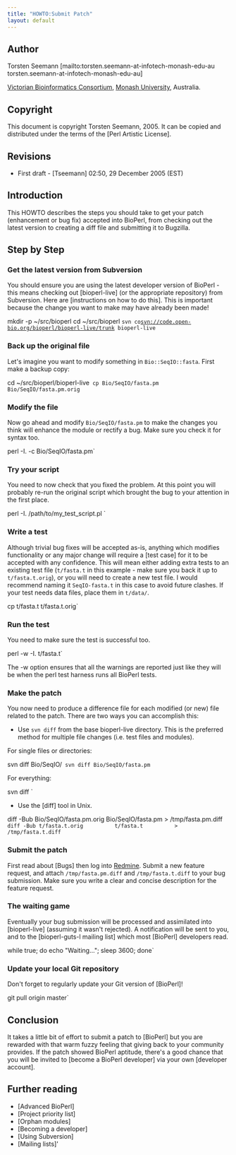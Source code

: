 ```yaml
---
title: "HOWTO:Submit Patch"
layout: default
---
```


Author
------

Torsten Seemann [mailto:torsten.seemann-at-infotech-monash-edu-au torsten.seemann-at-infotech-monash-edu-au]

[Victorian Bioinformatics Consortium](http://www.vicbioinformatics.com), [Monash University](http://www.monash.edu.au/), Australia.

Copyright
---------

This document is copyright Torsten Seemann, 2005. It can be copied and distributed under the terms of the [Perl Artistic License].

Revisions
---------

-   First draft - [Tseemann] 02:50, 29 December 2005 (EST)

Introduction
------------

This HOWTO describes the steps you should take to get your patch (enhancement or bug fix) accepted into BioPerl, from checking out the latest version to creating a diff file and submitting it to Bugzilla.

Step by Step
------------

### Get the latest version from Subversion

You should ensure you are using the latest developer version of BioPerl - this means checking out [bioperl-live] (or the appropriate repository) from Subversion. Here are [instructions on how to do this]. This is important because the change you want to make may have already been made!


mkdir -p ~/src/bioperl
cd ~/src/bioperl `
svn co `[`svn://code.open-bio.org/bioperl/bioperl-live/trunk`](svn://code.open-bio.org/bioperl/bioperl-live/trunk)` bioperl-live`

### Back up the original file

Let's imagine you want to modify something in `Bio::SeqIO::fasta`. First make a backup copy:

 cd ~/src/bioperl/bioperl-live`
 cp Bio/SeqIO/fasta.pm Bio/SeqIO/fasta.pm.orig`

### Modify the file

Now go ahead and modify `Bio/SeqIO/fasta.pm` to make the changes you think will enhance the module or rectify a bug. Make sure you check it for syntax too.

 perl -I. -c Bio/SeqIO/fasta.pm`

### Try your script

You need to now check that you fixed the problem. At this point you will probably re-run the original script which brought the bug to your attention in the first place.

 perl -I. /path/to/my_test_script.pl `

### Write a test

Although trivial bug fixes will be accepted as-is, anything which modifies functionality or any major change will require a [test case] for it to be accepted with any confidence. This will mean either adding extra tests to an existing test file (`t/fasta.t` in this example - make sure you back it up to `t/fasta.t.orig`), or you will need to create a new test file. I would recommend naming it `SeqIO-fasta.t` in this case to avoid future clashes. If your test needs data files, place them in `t/data/`.

 cp t/fasta.t t/fasta.t.orig`

### Run the test

You need to make sure the test is successful too.

 perl -w -I. t/fasta.t`

The -w option ensures that all the warnings are reported just like they will be when the perl test harness runs all BioPerl tests.

### Make the patch

You now need to produce a difference file for each modified (or new) file related to the patch. There are two ways you can accomplish this:

-   Use `svn diff` from the base bioperl-live directory. This is the preferred method for multiple file changes (i.e. test files and modules).

For single files or directories:

 svn diff Bio/SeqIO/`
 svn diff Bio/SeqIO/fasta.pm`

For everything:

 svn diff `

-   Use the [diff] tool in Unix.

 diff -Bub Bio/SeqIO/fasta.pm.orig Bio/SeqIO/fasta.pm > /tmp/fasta.pm.diff`
 diff -Bub t/fasta.t.orig          t/fasta.t          > /tmp/fasta.t.diff`

### Submit the patch

First read about [Bugs] then log into [Redmine](http://redmine.bioperl.org/). Submit a new feature request, and attach `/tmp/fasta.pm.diff` and `/tmp/fasta.t.diff` to your bug submission. Make sure you write a clear and concise description for the feature request.

### The waiting game

Eventually your bug submission will be processed and assimilated into [bioperl-live] (assuming it wasn't rejected). A notification will be sent to you, and to the [bioperl-guts-l mailing list] which most [BioPerl] developers read.

 while true; do echo "Waiting..."; sleep 3600; done`

### Update your local Git repository

Don't forget to regularly update your Git version of [BioPerl]!

 git pull origin master`

Conclusion
----------

It takes a little bit of effort to submit a patch to [BioPerl] but you are rewarded with that warm fuzzy feeling that giving back to your community provides. If the patch showed BioPerl aptitude, there's a good chance that you will be invited to [become a BioPerl developer] via your own [developer account].

Further reading
---------------

-   [Advanced BioPerl]
-   [Project priority list]
-   [Orphan modules]
-   [Becoming a developer]
-   [Using Subversion]
-   [Mailing lists]'
